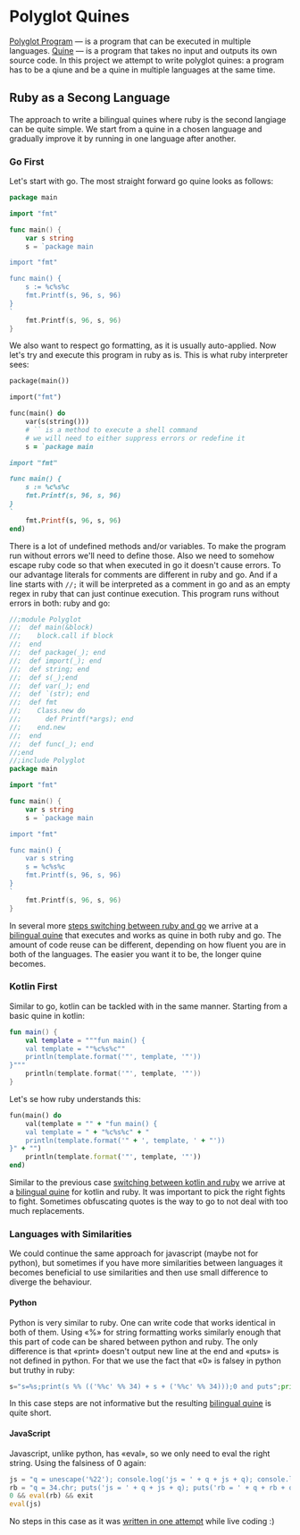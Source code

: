 # Polyglot Quines

[Polyglot Program] — is a program that can be executed in multiple languages.
[Quine] — is a program that takes no input and outputs its own source code.
In this project we attempt to write polyglot quines: a program has to be a qiune
and be a quine in multiple languages at the same time.

## Ruby as a Secong Language

The approach to write a bilingual quines where ruby is the second langiage can
be quite simple. We start from a quine in a chosen language and gradually
improve it by running in one language after another.

### Go First

Let's start with go. The most straight forward go quine looks as follows:

```go
package main

import "fmt"

func main() {
    var s string
    s = `package main

import "fmt"

func main() {
    s := %c%s%c
    fmt.Printf(s, 96, s, 96)
}
`
    fmt.Printf(s, 96, s, 96)
}
```

We also want to respect go formatting, as it is usually auto-applied.
Now let's try and execute this program in ruby as is. This is what ruby
interpreter sees:

```ruby
package(main())

import("fmt")

func(main() do
    var(s(string()))
    # `` is a method to execute a shell command
    # we will need to either suppress errors or redefine it
    s = `package main

import "fmt"

func main() {
    s := %c%s%c
    fmt.Printf(s, 96, s, 96)
}
`
    fmt.Printf(s, 96, s, 96)
end)
```

There is a lot of undefined methods and/or variables. To make the program run
without errors we'll need to define those. Also we need to somehow escape ruby
code so that when executed in go it doesn't cause errors. To our advantage
literals for comments are different in ruby and go. And if a line starts
with `//;` it will be interpreted as a comment in go and as an empty regex
in ruby that can just continue execution. This program runs without errors
in both: ruby and go:

```go
//;module Polyglot
//;  def main(&block)
//;    block.call if block
//;  end
//;  def package(_); end
//;  def import(_); end
//;  def string; end
//;  def s(_);end
//;  def var(_); end
//;  def `(str); end
//;  def fmt
//;    Class.new do
//;      def Printf(*args); end
//;    end.new
//;  end
//;  def func(_); end
//;end
//;include Polyglot
package main

import "fmt"

func main() {
    var s string
    s = `package main

import "fmt"

func main() {
    var s string
    s = %c%s%c
    fmt.Printf(s, 96, s, 96)
}
`
    fmt.Printf(s, 96, s, 96)
}
```

In several more [steps switching between ruby and go](./steps_go_rb/) we arrive
at a [bilingual quine](./polyglot_go_rb.go) that executes and works as quine
in both ruby and go. The amount of code reuse can be different, depending on how
fluent you are in both of the languages. The easier you want it to be,
the longer quine becomes.

### Kotlin First

Similar to go, kotlin can be tackled with in the same manner. Starting
from a basic quine in kotlin:

```kotlin
fun main() {
    val template = """fun main() {
    val template = ""%c%s%c""
    println(template.format('"', template, '"'))
}"""
    println(template.format('"', template, '"'))
}
```

Let's se how ruby understands this:

```ruby
fun(main() do
    val(template = "" + "fun main() {
    val template = " + "%c%s%c" + "
    println(template.format('" + ', template, ' + "'))
}" + "")
    println(template.format('"', template, '"'))
end)
```

Similar to the previous case [switching between kotlin and ruby](./steps_kt_rb/)
we arrive at a [bilingual quine](./polyglot_kt_rb.kt) for kotlin and ruby.
It was important to pick the right fights to fight. Sometimes obfuscating
quotes is the way to go to not deal with too much replacements.

### Languages with Similarities

We could continue the same approach for javascript (maybe not for python),
but sometimes if you have more similarities between languages it becomes
beneficial to use similarities and then use small difference to diverge
the behaviour.

#### Python

Python is very similar to ruby. One can write code that works identical in both
of them. Using «%» for string formatting works similarly enough that this part
of code can be shared between python and ruby. The only difference is that
«print» doesn't output new line at the end and «puts» is not defined in python.
For that we use the fact that «0» is falsey in python but truthy in ruby:

```python
s="s=%s;print(s %% (('%%c' %% 34) + s + ('%%c' %% 34)));0 and puts";print(s % (('%c' % 34) + s + ('%c' % 34)));0 and puts
```

In this case steps are not informative but the resulting
[bilingual quine](./polyglot_py_rb.py) is quite short.

#### JavaScript

Javascript, unlike python, has «eval», so we only need to eval the right string.
Using the falsiness of 0 again:

```js
js = "q = unescape('%22'); console.log('js = ' + q + js + q); console.log('rb = ' + q + rb + q); console.log('0 && eval(rb) && exit'); console.log('eval(js)')"
rb = "q = 34.chr; puts('js = ' + q + js + q); puts('rb = ' + q + rb + q); puts('0 && eval(rb) && exit'); puts('eval(js)'); true"
0 && eval(rb) && exit
eval(js)
```

No steps in this case as it was [written in one attempt](./polyglot_js_rb.js)
while live coding :)

<!-- Links -->

[Polyglot Program]: https://en.wikipedia.org/wiki/Polyglot_(computing)
[Quine]: https://en.wikipedia.org/wiki/Quine_(computing)
